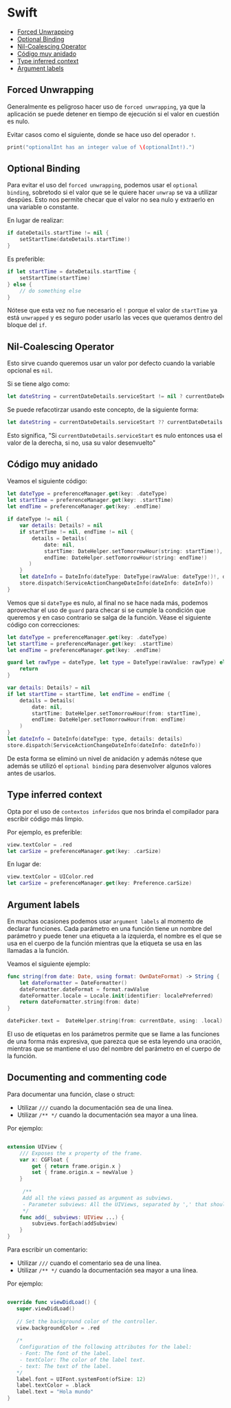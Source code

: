 Swift
==============

* [Forced Unwrapping](#forced-unwrapping)
* [Optional Binding](#optional-binding)
* [Nil-Coalescing Operator](#nil-coalescing-operator)
* [Código muy anidado](#código-muy-anidado)
* [Type inferred context](#type-inferred-context)
* [Argument labels](#argument-labels)


Forced Unwrapping
-------------

Generalmente es peligroso hacer uso de `forced unwrapping`, ya que la aplicación se puede detener en tiempo de ejecución si el valor en cuestión es nulo. 

Evitar casos como el siguiente, donde se hace uso del operador `!`.

```swift
print("optionalInt has an integer value of \(optionalInt!).")
```

Optional Binding
--------------

Para evitar el uso del `forced unwrapping`, podemos usar el `optional binding`, sobretodo si el valor que se le quiere hacer `unwrap` se va a utilizar despúes. Esto nos permite checar que el valor no sea nulo y extraerlo en una variable o constante.

En lugar de realizar:
```swift
if dateDetails.startTime != nil {
    setStartTime(dateDetails.startTime!)
}
```
Es preferible:

```swift
if let startTime = dateDetails.startTime {
    setStartTime(startTime)
} else {
    // do something else
}
```

Nótese que esta vez no fue necesario el `!` porque el valor de `startTime` ya está `unwrapped` y es seguro poder usarlo las veces que queramos dentro del bloque del `if`.

 Nil-Coalescing Operator
----------------

Esto sirve cuando queremos usar un valor por defecto cuando la variable opcional es `nil`.

Si se tiene algo como: 

```swift
let dateString = currentDateDetails.serviceStart != nil ? currentDateDetails.serviceStart : currentDateDetails.startTime
```

Se puede refacotirzar usando este concepto, de la siguiente forma:

```swift
let dateString = currentDateDetails.serviceStart ?? currentDateDetails.startTime
```

Esto significa, "Si `currentDateDetails.serviceStart` es nulo entonces usa el valor de la derecha, si no, usa su valor desenvuelto"

Código muy anidado
----------

Veamos el siguiente código:

```swift
let dateType = preferenceManager.get(key: .dateType)
let startTime = preferenceManager.get(key: .startTime)
let endTime = preferenceManager.get(key: .endTime)
 
if dateType != nil {
    var details: Details? = nil
    if startTime != nil, endTime != nil {
        details = Details(
            date: nil,
            startTime: DateHelper.setTomorrowHour(string: startTime!),
            endTime: DateHelper.setTomorrowHour(string: endTime!)
       )
    }
    let dateInfo = DateInfo(dateType: DateType(rawValue: dateType!)!, details: details)
    store.dispatch(ServiceActionChangeDateInfo(dateInfo: dateInfo))
}
```

Vemos que si `dateType` es nulo, al final no se hace nada más, podemos aprovechar el uso de `guard` para checar si se cumple la condición que queremos y en caso contrario se salga de la función. Véase el siguiente código con correcciones:

```swift
let dateType = preferenceManager.get(key: .dateType)
let startTime = preferenceManager.get(key: .startTime)
let endTime = preferenceManager.get(key: .endTime)

guard let rawType = dateType, let type = DateType(rawValue: rawType) else {
    return
}

var details: Details? = nil
if let startTime = startTime, let endTime = endTime {
    details = Details(
        date: nil,
        startTime: DateHelper.setTomorrowHour(from: startTime),
        endTime: DateHelper.setTomorrowHour(from: endTime)
    )
}
let dateInfo = DateInfo(dateType: type, details: details)
store.dispatch(ServiceActionChangeDateInfo(dateInfo: dateInfo))
```

De esta forma se eliminó un nivel de anidación y además nótese que además se utilizó el `optional binding` para desenvolver algunos valores antes de usarlos.

Type inferred context
---------------

Opta por el uso de `contextos inferidos` que nos brinda el compilador para escribir código más limpio.

Por ejemplo, es preferible:

```swift
view.textColor = .red
let carSize = preferenceManager.get(key: .carSize)
```

En lugar de:

```swift
view.textColor = UIColor.red
let carSize = preferenceManager.get(key: Preference.carSize)
```

Argument labels
-----------

En muchas ocasiones podemos usar `argument labels` al momento de declarar funciones. Cada parámetro en una función tiene un nombre del parámetro y puede tener una etiqueta a la izquierda, el nombre es el que se usa en el cuerpo de la función mientras que la etiqueta se usa en las llamadas a la función.

Veamos el siguiente ejemplo:

```swift
func string(from date: Date, using format: OwnDateFormat) -> String {
    let dateFormatter = DateFormatter()
    dateFormatter.dateFormat = format.rawValue
    dateFormatter.locale = Locale.init(identifier: localePreferred)
    return dateFormatter.string(from: date)
}

datePicker.text =  DateHelper.string(from: currentDate, using: .local)
```

El uso de etiquetas en los parámetros permite que se llame a las funciones de una forma más expresiva, que parezca que se esta leyendo una oración, mientras que se mantiene el uso del nombre del parámetro en el cuerpo de la función.

Documenting and commenting code
-----------

Para documentar una función, clase o struct:
* Utilizar ```///``` cuando la documentación sea de una línea.
* Utilizar ```/** */``` cuando la documentación sea mayor a una línea.

Por ejemplo: 

```swift

extension UIView {
    /// Exposes the x property of the frame.
    var x: CGFloat {
        get { return frame.origin.x }
        set { frame.origin.x = newValue }
    }
    
     /**
     Add all the views passed as argument as subviews.
     - Parameter subviews: All the UIViews, separated by ',' that should be added as subviews.
     */
    func add(_ subviews: UIView ...) {
        subviews.forEach(addSubview)
    }
}
```

Para escribir un comentario:
* Utilizar ```///``` cuando el comentario sea de una línea.
* Utilizar ```/** */``` cuando la documentación sea mayor a una línea.

Por ejemplo:

```swift

override func viewDidLoad() {
   super.viewDidLoad()
   
   // Set the background color of the controller.
   view.backgroundColor = .red
   
   /*
    Configuration of the following attributes for the label: 
    - Font: The font of the label.
    - textColor: The color of the label text.
    - text: The text of the label.
   */
   label.font = UIFont.systemFont(ofSize: 12)
   label.textColor = .black
   label.text = "Hola mundo"
}
```

